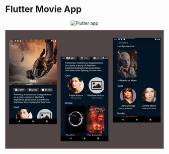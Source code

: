 # Flutter Movie App
<p align="center">
 <img src="https://github.com/santoskarolina/movie-app-flutter/blob/master/assets/cover-01.png" alt="Flutter app" />
</p>

<p align="center">
 <img src="https://github.com/santoskarolina/movie-app-flutter/blob/master/assets/cover-02.png" alt="Flutter app" />
</p>
